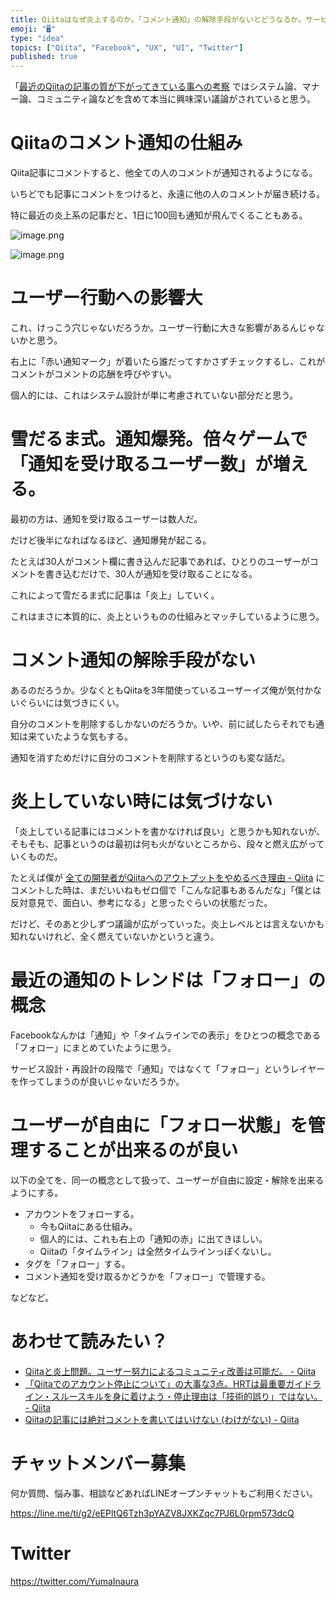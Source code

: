 ```yaml
---
title: Qiitaはなぜ炎上するのか。「コメント通知」の解除手段がないとどうなるか。サービス設計/UI/UX/仕組み/システム面/ユーザー行動から考
emoji: "🖥"
type: "idea"
topics: ["Qiita", "Facebook", "UX", "UI", "Twitter"]
published: true
---
```


「[最近のQiitaの記事の質が下がってきている事への考察](https://qiita.com/wannabe/items/294b34334a94e8e3618c) ではシステム論、マナー論、コミュニティ論などを含めて本当に興味深い議論がされていると思う。


# Qiitaのコメント通知の仕組み

Qiita記事にコメントすると、他全ての人のコメントが通知されるようになる。

いちどでも記事にコメントをつけると、永遠に他の人のコメントが届き続ける。

特に最近の炎上系の記事だと、1日に100回も通知が飛んでくることもある。

![image.png](https://qiita-image-store.s3.amazonaws.com/0/89618/dba281ad-9abc-b012-ef9a-c07a03bef56f.png)

![image.png](https://qiita-image-store.s3.amazonaws.com/0/89618/f1884e27-7f03-ef65-44b8-81b4c36f2dad.png)


# ユーザー行動への影響大

これ、けっこう穴じゃないだろうか。ユーザー行動に大きな影響があるんじゃないかと思う。

右上に「赤い通知マーク」が着いたら誰だってすかさずチェックするし、これがコメントがコメントの応酬を呼びやすい。

個人的には、これはシステム設計が単に考慮されていない部分だと思う。


# 雪だるま式。通知爆発。倍々ゲームで「通知を受け取るユーザー数」が増える。

最初の方は、通知を受け取るユーザーは数人だ。

だけど後半になればなるほど、通知爆発が起こる。

たとえば30人がコメント欄に書き込んだ記事であれば、ひとりのユーザーがコメントを書き込むだけで、30人が通知を受け取ることになる。

これによって雪だるま式に記事は「炎上」していく。

これはまさに本質的に、炎上というものの仕組みとマッチしているように思う。

# コメント通知の解除手段がない

あるのだろうか。少なくともQiitaを3年間使っているユーザーイズ俺が気付かないぐらいには気づきにくい。

自分のコメントを削除するしかないのだろうか。いや、前に試したらそれでも通知は来ていたような気もする。

通知を消すためだけに自分のコメントを削除するというのも変な話だ。

# 炎上していない時には気づけない

「炎上している記事にはコメントを書かなければ良い」と思うかも知れないが、そもそも、記事というのは最初は何も火がないところから、段々と燃え広がっていくものだ。

たとえば僕が [全ての開発者がQiitaへのアウトプットをやめるべき理由 - Qiita](https://qiita.com/qiitadaisuki/items/2160a390ce91283707a1) にコメントした時は、まだいいねもゼロ個で「こんな記事もあるんだな」「僕とは反対意見で、面白い、参考になる」と思ったぐらいの状態だった。

だけど、そのあと少しずつ議論が広がっていった。炎上レベルとは言えないかも知れないけれど、全く燃えていないかというと違う。


 
# 最近の通知のトレンドは「フォロー」の概念

Facebookなんかは「通知」や「タイムラインでの表示」をひとつの概念である「フォロー」にまとめていたように思う。

サービス設計・再設計の段階で「通知」ではなくて「フォロー」というレイヤーを作ってしまうのが良いじゃないだろうか。

# ユーザーが自由に「フォロー状態」を管理することが出来るのが良い

以下の全てを、同一の概念として扱って、ユーザーが自由に設定・解除を出来るようにする。

- アカウントをフォローする。
  - 今もQiitaにある仕組み。
  - 個人的には、これも右上の「通知の赤」に出てきほしい。
  - Qiitaの「タイムライン」は全然タイムラインっぽくないし。
- タグを「フォロー」する。
- コメント通知を受け取るかどうかを「フォロー」で管理する。

などなど。




# あわせて読みたい？

- [Qiitaと炎上問題。ユーザー努力によるコミュニティ改善は可能だ。 - Qiita](https://qiita.com/YumaInaura/items/27a766acfb42c1203a11)
- [「Qiitaでのアカウント停止について」の大事な3点。HRTは最重要ガイドライン・スルースキルを身に着けよう・停止理由は「技術的誤り」ではない。 - Qiita](https://qiita.com/YumaInaura/items/eb71e0a85fe906581971)
- [Qiitaの記事には絶対コメントを書いてはいけない (わけがない) - Qiita](https://qiita.com/YumaInaura/items/5532cb4eea013b2f4a4b)









<!-- Update From Qiita API -->

# チャットメンバー募集


何か質問、悩み事、相談などあればLINEオープンチャットもご利用ください。

https://line.me/ti/g2/eEPltQ6Tzh3pYAZV8JXKZqc7PJ6L0rpm573dcQ





# Twitter


https://twitter.com/YumaInaura


<!-- Update From Qiita API -->


